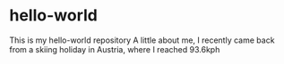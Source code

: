 # hello-world
This is my hello-world repository
A little about me, I recently came back from a skiing holiday in Austria, where I reached 93.6kph
